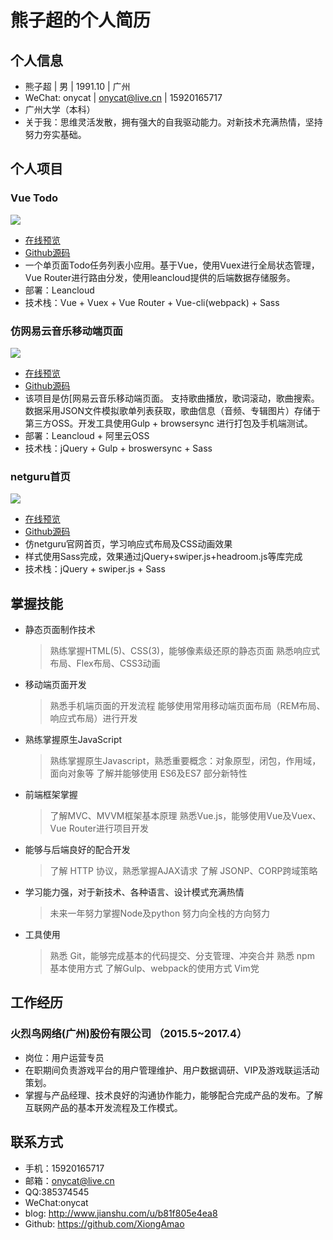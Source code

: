 # 熊子超的个人简历


## 个人信息
- 熊子超 | 男 | 1991.10 | 广州
- WeChat: onycat | onycat@live.cn | 15920165717
- 广州大学（本科）
- 关于我：思维灵活发散，拥有强大的自我驱动能力。对新技术充满热情，坚持努力夯实基础。

## 个人项目
### Vue Todo

![](http://ond8gcwbr.bkt.clouddn.com/17-10-17/37727736.jpg)

- [在线预览](https://xiongamao.github.io/Vue-todolist-demo/dist/)
- [Github源码](https://github.com/XiongAmao/Vue-todolist-demo/)
- 一个单页面Todo任务列表小应用。基于Vue，使用Vuex进行全局状态管理，Vue Router进行路由分发，使用leancloud提供的后端数据存储服务。
- 部署：Leancloud 
- 技术栈：Vue + Vuex + Vue Router + Vue-cli(webpack) + Sass


### 仿网易云音乐移动端页面

![](http://ond8gcwbr.bkt.clouddn.com/17-10-17/31096009.jpg)

- [在线预览](https://xiongamao.github.io/mNeteaseMusic-demo/build/homepage.html)
- [Github源码](https://github.com/XiongAmao/mNeteaseMusic-demo)
- 该项目是仿[网易云音乐移动端页面[](http://music.163.com/m/)。 支持歌曲播放，歌词滚动，歌曲搜索。数据采用JSON文件模拟歌单列表获取，歌曲信息（音频、专辑图片）存储于第三方OSS。开发工具使用Gulp + browsersync 进行打包及手机端测试。
- 部署：Leancloud + 阿里云OSS
- 技术栈：jQuery + Gulp + broswersync + Sass


### netguru首页

![](http://ond8gcwbr.bkt.clouddn.com/17-8-20/48016856.jpg)

- [在线预览](https://xiongamao.github.io/homepage-netguru/)
- [Github源码](https://github.com/XiongAmao/homepage-netguru)
- 仿netguru官网首页，学习响应式布局及CSS动画效果
- 样式使用Sass完成，效果通过jQuery+swiper.js+headroom.js等库完成
- 技术栈：jQuery + swiper.js + Sass

## 掌握技能

- 静态页面制作技术
    > 熟练掌握HTML(5)、CSS(3)，能够像素级还原的静态页面
    > 熟悉响应式布局、Flex布局、CSS3动画

- 移动端页面开发
    > 熟悉手机端页面的开发流程
    > 能够使用常用移动端页面布局（REM布局、响应式布局）进行开发

- 熟练掌握原生JavaScript
    > 熟练掌握原生Javascript，熟悉重要概念：对象原型，闭包，作用域，面向对象等
    > 了解并能够使用 ES6及ES7 部分新特性

- 前端框架掌握
    > 了解MVC、MVVM框架基本原理
    > 熟悉Vue.js，能够使用Vue及Vuex、Vue Router进行项目开发

- 能够与后端良好的配合开发
    > 了解 HTTP 协议，熟悉掌握AJAX请求
    > 了解 JSONP、CORP跨域策略

- 学习能力强，对于新技术、各种语言、设计模式充满热情
    > 未来一年努力掌握Node及python
    > 努力向全栈的方向努力

- 工具使用
    > 熟悉 Git，能够完成基本的代码提交、分支管理、冲突合并
    > 熟悉 npm 基本使用方式
    > 了解Gulp、webpack的使用方式
    > Vim党


## 工作经历
### 火烈鸟网络(广州)股份有限公司 （2015.5~2017.4）
- 岗位：用户运营专员
- 在职期间负责游戏平台的用户管理维护、用户数据调研、VIP及游戏联运活动策划。
- 掌握与产品经理、技术良好的沟通协作能力，能够配合完成产品的发布。了解互联网产品的基本开发流程及工作模式。 


## 联系方式
- 手机：15920165717
- 邮箱：onycat@live.cn
- QQ:385374545
- WeChat:onycat
- blog: http://www.jianshu.com/u/b81f805e4ea8
- Github: https://github.com/XiongAmao



